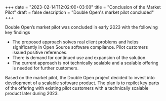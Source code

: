 +++
date = "2023-02-14T12:02:00+03:00"
title = "Conclusion of the Market Pilot"
draft = false
description = "Double Open's market pilot concluded"
+++

Double Open’s market pilot was concluded in early 2023 with the following key findings

- The proposed approach solves real client problems and helps significantly in Open Source software
compliance. Pilot customers issued positive references.
- There is demand for continued use and expansion of the solution.
- The current approach is not technically scalable and a scalable offering is needed for further
  customers.

Based on the market pilot, the Double Open project decided to invest into development of a scalable
software product. The plan is to repilot key parts of the offering with existing pilot customers
with a technically scalable product later during 2023.
